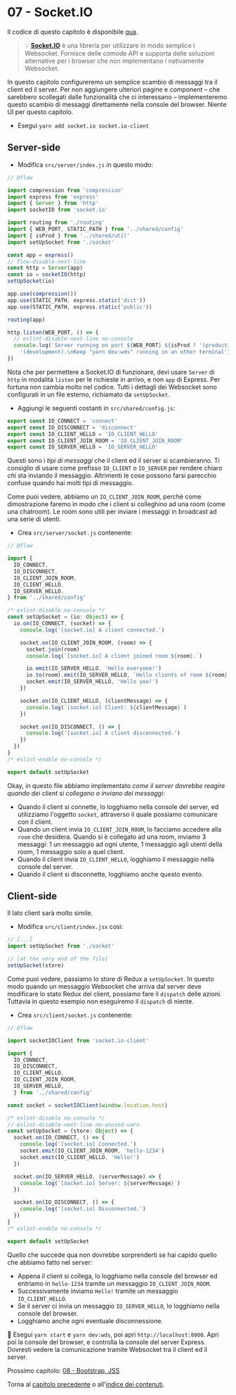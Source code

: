 # 07 - Socket.IO

Il codice di questo capitolo è disponibile [qua](https://github.com/verekia/js-stack-walkthrough/tree/master/07-socket-io).

> 💡 **[Socket.IO](https://github.com/socketio/socket.io)** è una libreria per utilizzare in modo semplice i Websocket. Fornisce delle comode API e supporta delle soluzioni alternative per i browser che non implementano i nativamente Websocket.

In questo capitolo configureremo un semplice scambio di messaggi tra il client ed il server. Per non aggiungere ulteriori pagine e component – che sarebbero scollegati dalle funzionalità che ci interessano – implementeremo questo scambio di messaggi direttamente nella console del browser. Niente UI per questo capitolo.

- Esegui `yarn add socket.io socket.io-client`

## Server-side

- Modifica `src/server/index.js` in questo modo:

```js
// @flow

import compression from 'compression'
import express from 'express'
import { Server } from 'http'
import socketIO from 'socket.io'

import routing from './routing'
import { WEB_PORT, STATIC_PATH } from '../shared/config'
import { isProd } from '../shared/util'
import setUpSocket from './socket'

const app = express()
// flow-disable-next-line
const http = Server(app)
const io = socketIO(http)
setUpSocket(io)

app.use(compression())
app.use(STATIC_PATH, express.static('dist'))
app.use(STATIC_PATH, express.static('public'))

routing(app)

http.listen(WEB_PORT, () => {
  // eslint-disable-next-line no-console
  console.log(`Server running on port ${WEB_PORT} ${isProd ? '(production)' :
    '(development).\nKeep "yarn dev:wds" running in an other terminal'}.`)
})
```

Nota che per permettere a Socket.IO di funzionare, devi usare `Server` di `http` in modalità `listen` per le richieste in arrivo, e non `app` di Express. Per fortuna non cambia molto nel codice. Tutti i dettagli dei Websocket sono configurati in un file esterno, richiamato da `setUpSocket`.

- Aggiungi le seguenti costanti in `src/shared/config.js`:

```js
export const IO_CONNECT = 'connect'
export const IO_DISCONNECT = 'disconnect'
export const IO_CLIENT_HELLO = 'IO_CLIENT_HELLO'
export const IO_CLIENT_JOIN_ROOM = 'IO_CLIENT_JOIN_ROOM'
export const IO_SERVER_HELLO = 'IO_SERVER_HELLO'
```

Questi sono i *tipi di messaggi* che il client ed il server si scambieranno. Ti consiglio di usare come prefisso `IO_CLIENT` o `IO_SERVER` per rendere chiaro *chi* sta inviando il messaggio. Altrimenti le cose possono farsi parecchio confuse quando hai molti tipi di messaggio.

Come puoi vedere, abbiamo un `IO_CLIENT_JOIN_ROOM`, perchè come dimostrazione faremo in modo che i client si colleghino ad una room (come una chatroom). Le room sono utili per inviare i messaggi in broadcast ad una serie di utenti.

- Crea `src/server/socket.js` contenente:

```js
// @flow

import {
  IO_CONNECT,
  IO_DISCONNECT,
  IO_CLIENT_JOIN_ROOM,
  IO_CLIENT_HELLO,
  IO_SERVER_HELLO,
} from '../shared/config'

/* eslint-disable no-console */
const setUpSocket = (io: Object) => {
  io.on(IO_CONNECT, (socket) => {
    console.log('[socket.io] A client connected.')

    socket.on(IO_CLIENT_JOIN_ROOM, (room) => {
      socket.join(room)
      console.log(`[socket.io] A client joined room ${room}.`)

      io.emit(IO_SERVER_HELLO, 'Hello everyone!')
      io.to(room).emit(IO_SERVER_HELLO, `Hello clients of room ${room}!`)
      socket.emit(IO_SERVER_HELLO, 'Hello you!')
    })

    socket.on(IO_CLIENT_HELLO, (clientMessage) => {
      console.log(`[socket.io] Client: ${clientMessage}`)
    })

    socket.on(IO_DISCONNECT, () => {
      console.log('[socket.io] A client disconnected.')
    })
  })
}
/* eslint-enable no-console */

export default setUpSocket
```

Okay, in questo file abbiamo implementato *come il server dovrebbe reagire quando dei client si collegano o inviano dei messaggi*:

- Quando il client si connette, lo logghiamo nella console del server, ed utilizziamo l'oggetto `socket`, attraverso il quale possiamo comunicare con il client.
- Quando un client invia `IO_CLIENT_JOIN_ROOM`, lo facciamo accedere alla `room` che desidera. Quando si è collegato ad una room, inviamo 3 messaggi: 1 un messaggio ad ogni utente, 1 messaggio agli utenti della room, 1 messaggio solo a quel client.
- Quando il client invia `IO_CLIENT_HELLO`, logghiamo il messaggio nella console del server.
- Quando il client si disconnette, logghiamo anche questo evento.

## Client-side

Il lato client sarà molto simile.

- Modifica `src/client/index.jsx` così:

```js
// [...]
import setUpSocket from './socket'

// [at the very end of the file]
setUpSocket(store)
```

Come puoi vedere, passiamo lo store di Redux a `setUpSocket`. In questo modo quando un messaggio Websocket che arriva dal server deve modificare lo stato Redux del client, possiamo fare il `dispatch` delle azioni. Tuttavia in questo esempio non eseguiremo il `dispatch` di niente.

- Crea `src/client/socket.js` contenente:

```js
// @flow

import socketIOClient from 'socket.io-client'

import {
  IO_CONNECT,
  IO_DISCONNECT,
  IO_CLIENT_HELLO,
  IO_CLIENT_JOIN_ROOM,
  IO_SERVER_HELLO,
  } from '../shared/config'

const socket = socketIOClient(window.location.host)

/* eslint-disable no-console */
// eslint-disable-next-line no-unused-vars
const setUpSocket = (store: Object) => {
  socket.on(IO_CONNECT, () => {
    console.log('[socket.io] Connected.')
    socket.emit(IO_CLIENT_JOIN_ROOM, 'hello-1234')
    socket.emit(IO_CLIENT_HELLO, 'Hello!')
  })

  socket.on(IO_SERVER_HELLO, (serverMessage) => {
    console.log(`[socket.io] Server: ${serverMessage}`)
  })

  socket.on(IO_DISCONNECT, () => {
    console.log('[socket.io] Disconnected.')
  })
}
/* eslint-enable no-console */

export default setUpSocket
```

Quello che succede qua non dovrebbe sorprenderti se hai capido quello che abbiamo fatto nel server:

- Appena il client si collega, lo logghiamo nella console del browser ed entriamo in `hello-1234` tramite un messaggio `IO_CLIENT_JOIN_ROOM`.
- Successivamente inviamo `Hello!` tramite un messaggio `IO_CLIENT_HELLO`.
- Se il server ci invia un messaggio `IO_SERVER_HELLO`, lo logghiamo nella console del browser.
- Logghiamo anche ogni eventuale disconnessione.

🏁 Esegui `yarn start` e `yarn dev:wds`, poi apri `http://localhost:8000`. Apri poi la console del browser, e controlla la console del server Express. Dovresti vedere la comunicazione tramite Websocket tra il client ed il server.

Prossimo capitolo: [08 - Bootstrap, JSS](08-bootstrap-jss.md#readme)

Torna al [capitolo precedente](06-react-router-ssr-helmet.md#readme)  o all'[indice dei contenuti](https://github.com/fbertone/guida-javascript-moderno#indice-dei-contenuti).
